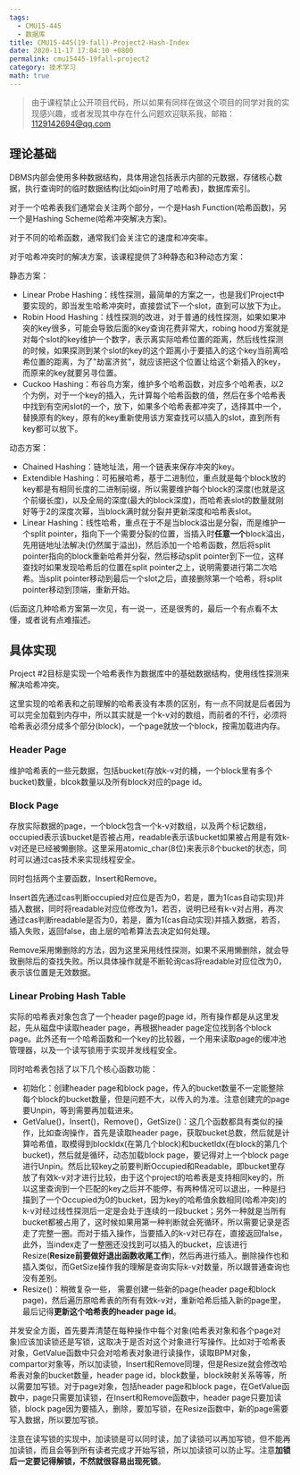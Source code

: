 ```yaml
---
tags: 
  - CMU15-445
  - 数据库
title: CMU15-445(19-fall)-Project2-Hash-Index
date: 2020-11-17 17:04:10 +0800
permalink: cmu15445-19fall-project2
category: 技术学习
math: true
---
```


> 由于课程禁止公开项目代码，所以如果有同样在做这个项目的同学对我的实现感兴趣，或者发现其中存在什么问题欢迎联系我，邮箱：1129142694@qq.com

## 理论基础

DBMS内部会使用多种数据结构，具体用途包括表示内部的元数据，存储核心数据，执行查询时的临时数据结构(比如join时用了哈希表)，数据库索引。

对于一个哈希表我们通常会关注两个部分，一个是Hash Function(哈希函数)，另一个是Hashing Scheme(哈希冲突解决方案)。

对于不同的哈希函数，通常我们会关注它的速度和冲突率。

对于哈希冲突时的解决方案，该课程提供了3种静态和3种动态方案：

静态方案：

- Linear Probe Hashing：线性探测，最简单的方案之一，也是我们Project中要实现的，即当发生哈希冲突时，直接尝试下一个slot，直到可以放下为止。
- Robin Hood Hashing：线性探测的改进，对于普通的线性探测，如果如果冲突的key很多，可能会导致后面的key查询花费非常大，robing hood方案就是对每个slot的key维护一个数字，表示离实际哈希位置的距离，然后线性探测的时候，如果探测到某个slot的key的这个距离小于要插入的这个key当前离哈希位置的距离，为了"劫富济贫"，就应该把这个位置让给这个新插入的key，而原来的key就要另寻位置。
- Cuckoo Hashing：布谷鸟方案，维护多个哈希函数，对应多个哈希表，以2个为例，对于一个key的插入，先计算每个哈希函数的值，然后在多个哈希表中找到有空闲slot的一个，放下，如果多个哈希表都冲突了，选择其中一个，替换原有的key，原有的key重新使用该方案查找可以插入的slot，直到所有key都可以放下。

动态方案：

- Chained Hashing：链地址法，用一个链表来保存冲突的key。
- Extendible Hashing：可拓展哈希，基于二进制位，重点就是每个block放的key都是有相同长度的二进制前缀，所以需要维护每个block的深度(也就是这个前缀长度)，以及全局的深度(最大的block深度)，而哈希表slot的数量就刚好等于2的深度次幂，当block满时就分裂并更新深度和哈希表slot。
- Linear Hashing：线性哈希，重点在于不是当block溢出是分裂，而是维护一个split pointer，指向下一个需要分裂的位置，当插入时**任意一个**block溢出，先用链地址法解决(仍然属于溢出)，然后添加一个哈希函数，然后将split pointer指向的block重新哈希并分裂，然后移动split pointer到下一位，这样查找时如果发现哈希后的位置在split pointer之上，说明需要进行第二次哈希。当split pointer移动到最后一个slot之后，直接删除第一个哈希，将split pointer移动到顶端，重新开始。

(后面这几种哈希方案第一次见，有一说一，还是很秀的，最后一个有点看不太懂，或者说有点难描述。

## 具体实现

Project \#2目标是实现一个哈希表作为数据库中的基础数据结构，使用线性探测来解决哈希冲突。

这里实现的哈希表和之前理解的哈希表没有本质的区别，有一点不同就是后者因为可以完全加载到内存中，所以其实就是一个k-v对的数组，而前者的不行，必须将哈希表必须分成多个部分(block)，一个page就放一个block，按需加载进内存。

### Header Page

维护哈希表的一些元数据，包括bucket(存放k-v对的桶，一个block里有多个bucket)数量，blcok数量以及所有block对应的page id。

### Block Page

存放实际数据的page，一个block包含一个k-v对数组，以及两个标记数组，occupied表示该bucket是否被占用，readable表示该bucket如果被占用是有效k-v对还是已经被懒删除。这里采用atomic_char(8位)来表示8个bucket的状态，同时可以通过cas技术来实现线程安全。

同时包括两个主要函数，Insert和Remove。

Insert首先通过cas判断occupied对应位是否为0，若是，置为1(cas自动实现)并插入数据，同时将readable对应位修改为1，若否，说明已经有k-v对占用，再次通过cas判断readable是否为0，若是，置为1(cas自动实现)并插入数据，若否，插入失败，返回false，由上层的哈希算法去决定如何处理。

Remove采用懒删除的方法，因为这里采用线性探测，如果不采用懒删除，就会导致删除后的查找失败。所以具体操作就是不断轮询cas将readable对应位改为0，表示该位置是无效数据。

### Linear Probing Hash Table

实际的哈希表对象包含了一个header page的page id，所有操作都是从这里发起，先从磁盘中读取header page，再根据header page定位找到各个block page。此外还有一个哈希函数和一个key的比较器，一个用来读取page的缓冲池管理器，以及一个读写锁用于实现并发线程安全。

同时哈希表包括了以下几个核心函数功能：

- 初始化：创建header page和block page，传入的bucket数量不一定能整除每个block的bucket数量，但是问题不大，以传入的为准。注意创建完的page要Unpin，等到需要再加载进来。
- GetValue()，Insert()，Remove()，GetSize()：这几个函数都具有类似的操作，比如查询操作，首先是读取header page，获取bucket总数，然后就是计算哈希值，取模得到blockIdx(在第几个block)和bucketIdx(在block的第几个bucket)，然后就是循环，动态加载block page，要记得对上一个block page进行Unpin。然后比较key之前要判断Occupied和Readable，即bucket里存放了有效k-v对才进行比较，由于这个project的哈希表是支持相同key的，所以这里查询到一个匹配的key之后并不能停，有两种情况可以退出，一种是扫描到了一个Occupied为0的bucket，因为key的哈希值余数相同(哈希冲突)的k-v对经过线性探测后一定是会处于连续的一段bucket；另外一种就是当所有bucket都被占用了，这时候如果用第一种判断就会死循环，所以需要记录是否走了完整一圈。而对于插入操作，当要插入的k-v对已存在，直接返回false，此外，当index走了一整圈还没找到可以插入的bucket，应该进行Resize(**Resize前要做好退出函数收尾工作**)，然后再进行插入。删除操作也和插入类似，而GetSize操作我的理解是查询实际k-v对数量，所以跟普通查询也没有差别。
- Resize()：稍微复杂一些， 需要创建一些新的page(header page和block page)，然后遍历原哈希表的所有有效k-v对，重新哈希后插入新的page里，最后记得**更新这个哈希表的header page id**。

并发安全方面，首先要弄清楚在每种操作中每个对象(哈希表对象和各个page对象)应该加读锁还是写锁，这取决于是否对这个对象进行写操作。比如对于哈希表对象，GetValue函数中只会对哈希表对象进行读操作，读取BPM对象，compartor对象等，所以加读锁，Insert和Remove同理，但是Resize就会修改哈希表对象的bucket数量，header page id，block数量，block映射关系等等，所以需要加写锁。对于page对象，包括header page和block page，在GetValue函数中，page只需要加读锁，在Insert和Remove函数中，header page只要加读锁，block page因为要插入，删除，要加写锁，在Resize函数中，新的page需要写入数据，所以要加写锁。

注意在读写锁的实现中，加读锁是可以同时读，加了读锁可以再加写锁，但不能再加读锁，而且会等到所有读者完成才开始写锁，所以加读锁可以防止写。注意**加锁后一定要记得解锁，不然就很容易出现死锁**。
